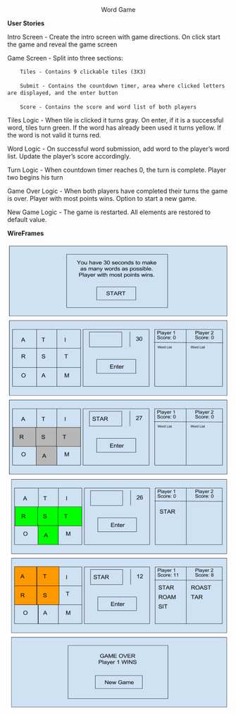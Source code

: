 <center>Word Game</center>


**User Stories**


Intro Screen - Create the intro screen with game directions. On click start the game and reveal the game screen

Game Screen - Split into three sections:

		Tiles - Contains 9 clickable tiles (3X3)

		Submit - Contains the countdown timer, area where clicked letters are displayed, and the enter button

		Score - Contains the score and word list of both players

Tiles Logic - When tile is clicked it turns gray. On enter, if it is a successful word, tiles turn green. If the word has already been used it turns yellow. If the word is not valid it turns red.

Word Logic - On successful word submission, add word to the player’s word list. Update the player’s score accordingly.

Turn Logic - When countdown timer reaches 0, the turn is complete. Player two begins his turn

Game Over Logic - When both players have completed their turns the game is over. Player with most points wins. Option to start a new game.

New Game Logic - The game is restarted. All elements are restored to default value.


**WireFrames**

![alt text](./wireframes1.png "Wireframe 1")
![alt text](./wireframes2.png "Wireframe 1")
